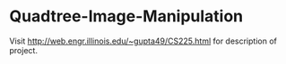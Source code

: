 Quadtree-Image-Manipulation
===========================

Visit http://web.engr.illinois.edu/~gupta49/CS225.html for description of project.
